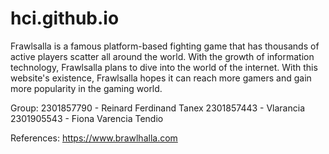 # hci.github.io

Frawlsalla is a famous platform-based fighting game that has thousands of active players scatter all around the world. With the growth of information technology, Frawlsalla plans to dive into the world of the internet. With this website's existence, Frawlsalla hopes it can reach more gamers and gain more popularity in the gaming world. 

Group:
2301857790 - Reinard Ferdinand Tanex
2301857443 - Vlarancia
2301905543 - Fiona Varencia Tendio


References:
https://www.brawlhalla.com
